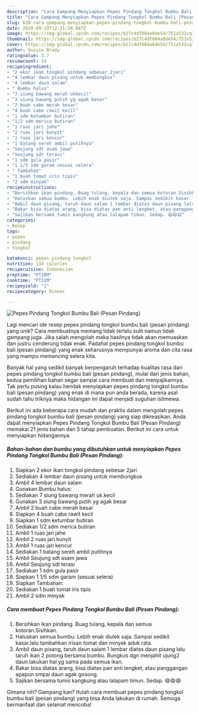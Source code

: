 ```yaml
---
description: "Cara Gampang Menyiapkan Pepes Pindang Tongkol Bumbu Bali (Pesan Pindang) yang Lezat"
title: "Cara Gampang Menyiapkan Pepes Pindang Tongkol Bumbu Bali (Pesan Pindang) yang Lezat"
slug: 628-cara-gampang-menyiapkan-pepes-pindang-tongkol-bumbu-bali-pesan-pindang-yang-lezat
date: 2020-09-19T12:21:58.087Z
image: https://img-global.cpcdn.com/recipes/b27c4df084a8de54/751x532cq70/pepes-pindang-tongkol-bumbu-bali-pesan-pindang-foto-resep-utama.jpg
thumbnail: https://img-global.cpcdn.com/recipes/b27c4df084a8de54/751x532cq70/pepes-pindang-tongkol-bumbu-bali-pesan-pindang-foto-resep-utama.jpg
cover: https://img-global.cpcdn.com/recipes/b27c4df084a8de54/751x532cq70/pepes-pindang-tongkol-bumbu-bali-pesan-pindang-foto-resep-utama.jpg
author: Gussie Brady
ratingvalue: 3.7
reviewcount: 14
recipeingredient:
- "2 ekor ikan tongkol pindang sebesar 2jari"
- "4 lembar daun pisang untuk membungkus"
- "4 lembar daun salam"
- " Bumbu halus"
- "7 siung bawang merah ukkecil"
- "3 siung bawang putih yg agak besar"
- "2 buah cabe merah besar"
- "4 buah cabe rawit kecil"
- "1 sdm ketumbar butiran"
- "1/2 sdm merica butiran"
- "1 ruas jari jahe"
- "2 ruas jari kunyit"
- "1 ruas jari kencur"
- "1 batang sereh ambil putihnya"
- "Seujung sdt asam jawa"
- "Seujung sdt terasi"
- "1 sdm gula pasir"
- "1 1/5 sdm garam sesuai selera"
- " Tambahan"
- "1 buah tomat iris tipis"
- "2 sdm minyak"
recipeinstructions:
- "Bersihkan ikan pindang. Buag tulang, kepala dan semua kotoran.Sisihkan."
- "Haluskan semua bumbu. Lebih enak diulek saja. Sampai sedikit kasar.lalu tambahkan irisan tomat dan minyak aduk rata."
- "Ambil daun pisang, taruh daun salam 1 lembar diatas daun pisang lalu taruh ikan 2 potong bersama bumbu. Bungkus dgn menjahit ujung2 daun.lakukan hal yg sama pada semua ikan."
- "Bakar bisa diatas arang, bisa diatas pan anti lengket, atau panggangan apapun smpai daun agak gosong."
- "Sajikan bersama tumis kangkung atau lalapam timun. Sedap. 😄😄😄"
categories:
- Resep
tags:
- pepes
- pindang
- tongkol

katakunci: pepes pindang tongkol 
nutrition: 134 calories
recipecuisine: Indonesian
preptime: "PT28M"
cooktime: "PT32M"
recipeyield: "1"
recipecategory: Dinner

---
```



![Pepes Pindang Tongkol Bumbu Bali (Pesan Pindang)](https://img-global.cpcdn.com/recipes/b27c4df084a8de54/751x532cq70/pepes-pindang-tongkol-bumbu-bali-pesan-pindang-foto-resep-utama.jpg)

Lagi mencari ide resep pepes pindang tongkol bumbu bali (pesan pindang) yang unik? Cara membuatnya memang tidak terlalu sulit namun tidak gampang juga. Jika salah mengolah maka hasilnya tidak akan memuaskan dan justru cenderung tidak enak. Padahal pepes pindang tongkol bumbu bali (pesan pindang) yang enak seharusnya mempunyai aroma dan cita rasa yang mampu memancing selera kita.



Banyak hal yang sedikit banyak berpengaruh terhadap kualitas rasa dari pepes pindang tongkol bumbu bali (pesan pindang), mulai dari jenis bahan, kedua pemilihan bahan segar sampai cara membuat dan menyajikannya. Tak perlu pusing kalau hendak menyiapkan pepes pindang tongkol bumbu bali (pesan pindang) yang enak di mana pun anda berada, karena asal sudah tahu triknya maka hidangan ini dapat menjadi suguhan istimewa.


Berikut ini ada beberapa cara mudah dan praktis dalam mengolah pepes pindang tongkol bumbu bali (pesan pindang) yang siap dikreasikan. Anda dapat menyiapkan Pepes Pindang Tongkol Bumbu Bali (Pesan Pindang) memakai 21 jenis bahan dan 5 tahap pembuatan. Berikut ini cara untuk menyiapkan hidangannya.

<!--inarticleads1-->

##### Bahan-bahan dan bumbu yang dibutuhkan untuk menyiapkan Pepes Pindang Tongkol Bumbu Bali (Pesan Pindang):

1. Siapkan 2 ekor ikan tongkol pindang sebesar 2jari
1. Sediakan 4 lembar daun pisang untuk membungkus
1. Ambil 4 lembar daun salam
1. Gunakan  Bumbu halus:
1. Sediakan 7 siung bawang merah uk.kecil
1. Gunakan 3 siung bawang putih yg agak besar
1. Ambil 2 buah cabe merah besar
1. Siapkan 4 buah cabe rawit kecil
1. Siapkan 1 sdm ketumbar butiran
1. Sediakan 1/2 sdm merica butiran
1. Ambil 1 ruas jari jahe
1. Ambil 2 ruas jari kunyit
1. Ambil 1 ruas jari kencur
1. Sediakan 1 batang sereh ambil putihnya
1. Ambil Seujung sdt asam jawa
1. Ambil Seujung sdt terasi
1. Sediakan 1 sdm gula pasir
1. Siapkan 1 1/5 sdm garam (sesuai selera)
1. Siapkan  Tambahan:
1. Sediakan 1 buah tomat iris tipis
1. Ambil 2 sdm minyak




<!--inarticleads2-->

##### Cara membuat Pepes Pindang Tongkol Bumbu Bali (Pesan Pindang):

1. Bersihkan ikan pindang. Buag tulang, kepala dan semua kotoran.Sisihkan.
1. Haluskan semua bumbu. Lebih enak diulek saja. Sampai sedikit kasar.lalu tambahkan irisan tomat dan minyak aduk rata.
1. Ambil daun pisang, taruh daun salam 1 lembar diatas daun pisang lalu taruh ikan 2 potong bersama bumbu. Bungkus dgn menjahit ujung2 daun.lakukan hal yg sama pada semua ikan.
1. Bakar bisa diatas arang, bisa diatas pan anti lengket, atau panggangan apapun smpai daun agak gosong.
1. Sajikan bersama tumis kangkung atau lalapam timun. Sedap. 😄😄😄




Gimana nih? Gampang kan? Itulah cara membuat pepes pindang tongkol bumbu bali (pesan pindang) yang bisa Anda lakukan di rumah. Semoga bermanfaat dan selamat mencoba!
